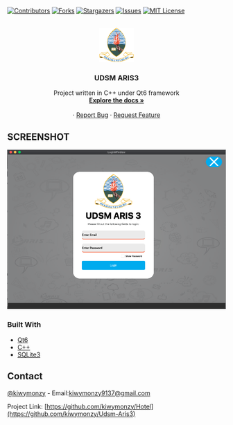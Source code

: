 <div id="top"></div>
<!--
*** Thanks for checking out the Best-README-Template. If you have a suggestion
*** that would make this better, please fork the repo and create a pull request
*** or simply open an issue with the tag "enhancement".
*** Don't forget to give the project a star!
*** Thanks again! Now go create something AMAZING! :D
-->



<!-- PROJECT SHIELDS -->
<!--
*** I'm using markdown "reference style" links for readability.
*** Reference links are enclosed in brackets [ ] instead of parentheses ( ).
*** See the bottom of this document for the declaration of the reference variables
*** for contributors-url, forks-url, etc. This is an optional, concise syntax you may use.
*** https://www.markdownguide.org/basic-syntax/#reference-style-links
-->
[![Contributors][contributors-shield]][contributors-url]
[![Forks][forks-shield]][forks-url]
[![Stargazers][stars-shield]][stars-url]
[![Issues][issues-shield]][issues-url]
[![MIT License][license-shield]][license-url]



<!-- PROJECT LOGO -->
<br />
<div align="center">
  <a href="https://github.com/kiwymonzy/Hotel">
    <img src="img/png/udsm.png" alt="Logo" width="80" height="80">
  </a>

<h3 align="center">UDSM ARIS3</h3>

  <p align="center">
    Project written in C++ under Qt6 framework
    <br />
    <a href="https://github.com/kiwymonzy/Hotel"><strong>Explore the docs »</strong></a>
    <br />
    <br />
    ·
    <a href="https://github.com/kiwymonzy/Hotel/issues">Report Bug</a>
    ·
    <a href="https://github.com/kiwymonzy/Hotel/issues">Request Feature</a>
  </p>
</div>





<!-- ABOUT THE PROJECT -->
## SCREENSHOT
![Product Name Screen Shot][product-screenshot1]




### Built With

* [Qt6](https://qt.io/)
* [C++](https://isocpp.org/)
* [SQLite3](http://sqlitebrowser.org/)


<!-- CONTACT -->
## Contact

[@kiwymonzy](https://instagram.com/1.1.1.1.kiwy) - Email:kiwymonzy9137@gmail.com

Project Link: [https://github.com/kiwymonzy/Hotel](https://github.com/kiwymonzy/Udsm-Aris3)



<!-- MARKDOWN LINKS & IMAGES -->
<!-- https://www.markdownguide.org/basic-syntax/#reference-style-links -->
[contributors-shield]: https://img.shields.io/github/contributors/kiwymonzy/Udsm-Aris3.svg?style=for-the-badge
[contributors-url]: https://github.com/kiwymonzy/Udsm-Aris3/graphs/contributors
[forks-shield]: https://img.shields.io/github/forks/kiwymonzy/Udsm-Aris3.svg?style=for-the-badge
[forks-url]: https://github.com/kiwymonzy/Udsm-Aris3/network/members
[stars-shield]: https://img.shields.io/github/stars/kiwymonzy/Udsm-Aris3.svg?style=for-the-badge
[stars-url]: https://github.com/kiwymonzy/Udsm-Aris3/stargazers
[issues-shield]: https://img.shields.io/github/issues/kiwymonzy/Udsm-Aris3.svg?style=for-the-badge
[issues-url]: https://github.com/kiwymonzy/Udsm-Aris3/issues
[license-shield]: https://img.shields.io/github/license/kiwymonzy/Udsm-Aris3.svg?style=for-the-badge
[license-url]: https://github.com/kiwymonzy/Udsm-Aris3/blob/master/LICENSE.txt
[product-screenshot1]: screenshot.png
